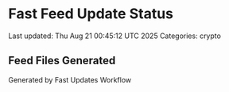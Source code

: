 # Fast Feed Update Status
Last updated: Thu Aug 21 00:45:12 UTC 2025
Categories: crypto

## Feed Files Generated

Generated by Fast Updates Workflow
